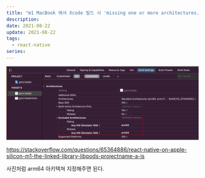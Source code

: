 ```yaml
---
title: "m1 MacBook 에서 Xcode 빌드 시 'missing one or more architectures...' 에러 뜰 때"
description:
date: 2021-08-22
update: 2021-08-22
tags:
  - react-native
series:
---
```


![참고_이미지](reference.png)

https://stackoverflow.com/questions/65364886/react-native-on-apple-silicon-m1-the-linked-library-libpods-projectname-a-is

사진처럼 arm64 아키텍쳐 지정해주면 된다.
